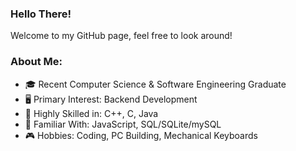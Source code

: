 ### Hello There!

Welcome to my GitHub page, feel free to look around!

### About Me:
- :mortar_board: Recent Computer Science & Software Engineering Graduate 
- :desktop_computer: Primary Interest: Backend Development 
- :crown: Highly Skilled in: C++, C, Java 
- :gem: Familiar With: JavaScript, SQL/SQLite/mySQL 
- :video_game: Hobbies: Coding, PC Building, Mechanical Keyboards

